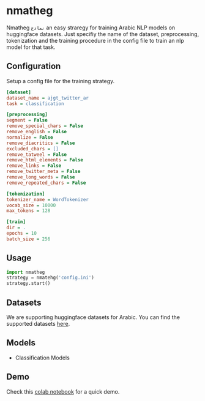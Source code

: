 # nmatheg

Nmatheg `نماذج` an easy straregy for training Arabic NLP models on huggingface datasets. Just specifiy the name of the dataset, preprocessing, tokenization and the training procedure in the config file to train an nlp model for that task. 

## Configuration

Setup a config file for the training strategy. 

``` ini
[dataset]
dataset_name = ajgt_twitter_ar
task = classification 

[preprocessing]
segment = False
remove_special_chars = False
remove_english = False
normalize = False
remove_diacritics = False
excluded_chars = []
remove_tatweel = False
remove_html_elements = False
remove_links = False 
remove_twitter_meta = False
remove_long_words = False
remove_repeated_chars = False

[tokenization]
tokenizer_name = WordTokenizer
vocab_size = 10000
max_tokens = 128

[train]
dir = .
epochs = 10
batch_size = 256
```

## Usage 
```python
import nmatheg
strategy = nmatehg('config.ini')
strategy.start()
```

## Datasets 
We are supporting huggingface datasets for Arabic. You can find the supported datasets [here](nmatehg/datasets.ini). 

## Models 

- Classification Models 

## Demo 
Check this [colab notebook](https://colab.research.google.com/github/ARBML/nmatheg/demo.ipynb) for a quick demo. 